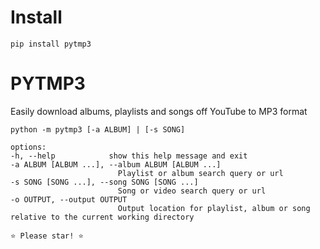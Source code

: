 # Install

    pip install pytmp3

# PYTMP3

Easily download albums, playlists and songs off YouTube to MP3 format

    python -m pytmp3 [-a ALBUM] | [-s SONG]

    options:
    -h, --help            show this help message and exit
    -a ALBUM [ALBUM ...], --album ALBUM [ALBUM ...]
                            Playlist or album search query or url
    -s SONG [SONG ...], --song SONG [SONG ...]
                            Song or video search query or url
    -o OUTPUT, --output OUTPUT
                            Output location for playlist, album or song relative to the current working directory

    ⭐ Please star! ⭐
